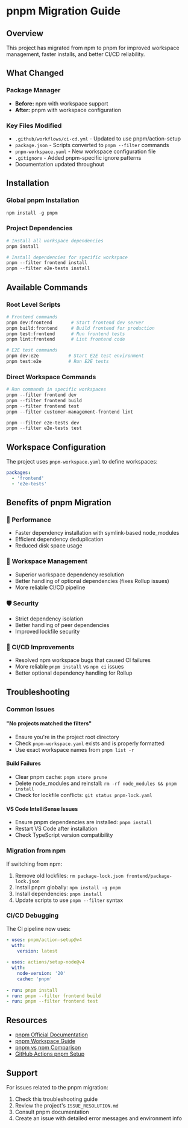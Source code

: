 # pnpm Migration Guide

## Overview

This project has migrated from npm to pnpm for improved workspace management, faster installs, and better CI/CD reliability.

## What Changed

### Package Manager
- **Before:** npm with workspace support
- **After:** pnpm with workspace configuration

### Key Files Modified
- `.github/workflows/ci-cd.yml` - Updated to use pnpm/action-setup
- `package.json` - Scripts converted to `pnpm --filter` commands
- `pnpm-workspace.yaml` - New workspace configuration file
- `.gitignore` - Added pnpm-specific ignore patterns
- Documentation updated throughout

## Installation

### Global pnpm Installation
```powershell
npm install -g pnpm
```

### Project Dependencies
```powershell
# Install all workspace dependencies
pnpm install

# Install dependencies for specific workspace
pnpm --filter frontend install
pnpm --filter e2e-tests install
```

## Available Commands

### Root Level Scripts
```powershell
# Frontend commands
pnpm dev:frontend       # Start frontend dev server
pnpm build:frontend     # Build frontend for production
pnpm test:frontend      # Run frontend tests
pnpm lint:frontend      # Lint frontend code

# E2E test commands  
pnpm dev:e2e           # Start E2E test environment
pnpm test:e2e          # Run E2E tests
```

### Direct Workspace Commands
```powershell
# Run commands in specific workspaces
pnpm --filter frontend dev
pnpm --filter frontend build
pnpm --filter frontend test
pnpm --filter customer-management-frontend lint

pnpm --filter e2e-tests dev
pnpm --filter e2e-tests test
```

## Workspace Configuration

The project uses `pnpm-workspace.yaml` to define workspaces:
```yaml
packages:
  - 'frontend'
  - 'e2e-tests'
```

## Benefits of pnpm Migration

### 🚀 Performance
- Faster dependency installation with symlink-based node_modules
- Efficient dependency deduplication
- Reduced disk space usage

### 🔧 Workspace Management
- Superior workspace dependency resolution
- Better handling of optional dependencies (fixes Rollup issues)
- More reliable CI/CD pipeline

### 🛡️ Security
- Strict dependency isolation
- Better handling of peer dependencies
- Improved lockfile security

### 🔄 CI/CD Improvements
- Resolved npm workspace bugs that caused CI failures
- More reliable `pnpm install` vs `npm ci` issues
- Better optional dependency handling for Rollup

## Troubleshooting

### Common Issues

#### "No projects matched the filters"
- Ensure you're in the project root directory
- Check `pnpm-workspace.yaml` exists and is properly formatted
- Use exact workspace names from `pnpm list -r`

#### Build Failures
- Clear pnpm cache: `pnpm store prune`
- Delete node_modules and reinstall: `rm -rf node_modules && pnpm install`
- Check for lockfile conflicts: `git status pnpm-lock.yaml`

#### VS Code IntelliSense Issues
- Ensure pnpm dependencies are installed: `pnpm install`
- Restart VS Code after installation
- Check TypeScript version compatibility

### Migration from npm

If switching from npm:
1. Remove old lockfiles: `rm package-lock.json frontend/package-lock.json`
2. Install pnpm globally: `npm install -g pnpm`
3. Install dependencies: `pnpm install`
4. Update scripts to use `pnpm --filter` syntax

### CI/CD Debugging

The CI pipeline now uses:
```yaml
- uses: pnpm/action-setup@v4
  with:
    version: latest
    
- uses: actions/setup-node@v4
  with:
    node-version: '20'
    cache: 'pnpm'
    
- run: pnpm install
- run: pnpm --filter frontend build
- run: pnpm --filter frontend test
```

## Resources

- [pnpm Official Documentation](https://pnpm.io/)
- [pnpm Workspace Guide](https://pnpm.io/workspaces)
- [pnpm vs npm Comparison](https://pnpm.io/motivation)
- [GitHub Actions pnpm Setup](https://github.com/pnpm/action-setup)

## Support

For issues related to the pnpm migration:
1. Check this troubleshooting guide
2. Review the project's `ISSUE_RESOLUTION.md`
3. Consult pnpm documentation
4. Create an issue with detailed error messages and environment info